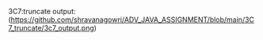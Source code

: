 3C7:truncate
output:(https://github.com/shravanagowri/ADV_JAVA_ASSIGNMENT/blob/main/3C7_truncate/3c7_output.png)
